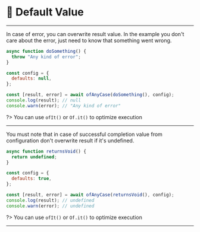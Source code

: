 # 🔨 Default Value

---

In case of error, you can overwrite result value. In the example you don't care about the error, just need to know that something went wrong.

```javascript
async function doSomething() {
  throw "Any kind of error";
}

const config = {
  defaults: null,
};

const [result, error] = await ofAnyCase(doSomething(), config);
console.log(result); // null
console.warn(error); // "Any kind of error"
```

?> You can use `ofIt()` or `Of.it()` to optimize execution

---

You must note that in case of successful completion value from configuration don't overwrite result if it's undefined.

```javascript
async function returnsVoid() {
  return undefined;
}

const config = {
  defaults: true,
};

const [result, error] = await ofAnyCase(returnsVoid(), config);
console.log(result); // undefined
console.warn(error); // undefined
```

?> You can use `ofIt()` or `Of.it()` to optimize execution

---
